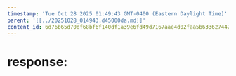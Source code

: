 ```yaml
---
timestamp: 'Tue Oct 28 2025 01:49:43 GMT-0400 (Eastern Daylight Time)'
parent: '[[../20251028_014943.d45000da.md]]'
content_id: 6d76b65d70df68bf6f140df1a39e6fd49d7167aae4d02faa5b63362744266256
---
```


# response:
